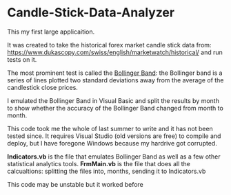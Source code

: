 # Candle-Stick-Data-Analyzer

This my first large applicaition.

It was created to take the historical forex market candle stick data from: https://www.dukascopy.com/swiss/english/marketwatch/historical/
and run tests on it.

The most prominent test is called the [Bollinger Band](http://www.investopedia.com/terms/b/bollingerbands.asp): the Bollinger  band is a series of lines plotted two standard deviations away from the average of the candlestick close prices.

I emulated the Bollinger Band in Visual Basic and split the results by month to show whether the accuracy of the Bollinger Band changed from month to month. 

This code took me the whole of last summer to write and it has not been tested since. It requires Visual Studio (old versions are free) to compile and deploy, but I have foregone Windows because my hardrive got corrupted.
 
**Indicators.vb** is the file that emulates Bollinger Band as well as a few other statistical analytics tools.
**FrmMain.vb** is the file that does all the calcualtions: splitting the files into, months, sending it to Indicators.vb


This code may be unstable but it worked before


